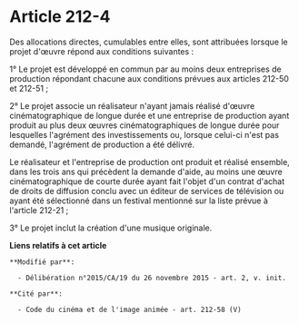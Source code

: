 # Article 212-4

Des allocations directes, cumulables entre elles, sont attribuées lorsque le projet d'œuvre répond aux conditions suivantes :

1° Le projet est développé en commun par au moins deux entreprises de production répondant chacune aux conditions prévues aux
articles 212-50 et 212-51 ;

2° Le projet associe un réalisateur n'ayant jamais réalisé d'œuvre cinématographique de longue durée et une entreprise de
production ayant produit au plus deux œuvres cinématographiques de longue durée pour lesquelles l'agrément des
investissements ou, lorsque celui-ci n'est pas demandé, l'agrément de production a été délivré.

Le réalisateur et l'entreprise de production ont produit et réalisé ensemble, dans les trois ans qui précèdent la demande
d'aide, au moins une œuvre cinématographique de courte durée ayant fait l'objet d'un contrat d'achat de droits de diffusion
conclu avec un éditeur de services de télévision ou ayant été sélectionné dans un festival mentionné sur la liste prévue à
l'article 212-21 ;

3° Le projet inclut la création d'une musique originale.

**Liens relatifs à cet article**

	**Modifié par**:

	  - Délibération n°2015/CA/19 du 26 novembre 2015 - art. 2, v. init.

	**Cité par**:

	  - Code du cinéma et de l'image animée - art. 212-58 (V)
